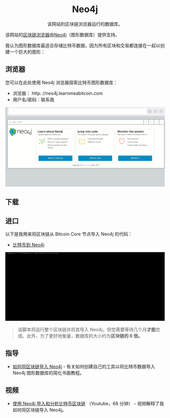 # <center>Neo4j</center>

<center>该网站的区块链浏览器运行的数据库。</center>

该网站的[区块链浏览器](https://learnmeabitcoin.com/explorer/)由[Neo4j](https://neo4j.com/)（图形数据库）提供支持。

我认为图形数据库最适合存储比特币数据，因为所有区块和交易都连接在一起以创建一个巨大的图形：

## 浏览器

您可以在此处使用 Neo4j 浏览器探索比特币图形数据库：
* 浏览器： http: //neo4j.learnmeabitcoin.com
* 用户名/密码：联系我

![browser.gif](img/browser.gif)

## 下载

## 进口

以下是我用来将区块链从 Bitcoin Core 节点导入 Neo4j 的代码：

* [比特币到 Neo4j](https://github.com/in3rsha/bitcoin-to-neo4j)

![import.gif](img/import.gif)


>该脚本将运行整个区块链并将其导入 Neo4j，但您需要等待几个月**才能**完成。此外，为了更好地衡量，数据库的大小约为**区块链的 6 倍。**

## 指导

* [如何将区块链导入 Neo4j](https://learnmeabitcoin.com/neo4j/how/) - 有关如何创建自己的工具以将比特币数据导入 Neo4j 图形数据库的简化书面教程。

## 视频

* [使用 Neo4j 导入和分析比特币区块链](https://www.youtube.com/watch?v=NSaYAPiJc-M) （Youtube，68 分钟） - 视频解释了我如何将区块链导入 Neo4j。